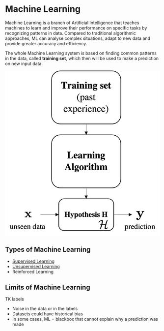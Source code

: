 # Machine Learning

Machine Learning is a branch of Artificial Intelligence that teaches machines to learn and improve their performance on specific tasks by recognizing patterns in data. Compared to traditional algorithmic approaches, ML can analyse complex situations, adapt to new data and provide greater accuracy and efficiency.

The whole Machine Learning system is based on finding common patterns in the data, called **training set**, which then will be used to make a prediction on new input data.

![Diagram of the Machine Learning workflow](assets/Diagram%20-%20ML%20Approach.png)

## Types of Machine Learning

- [Supervised Learning](AI%20and%20ML/Unit%202/Supervised%20Learning/Supervised%20Learning.md)
- [Unsupervised Learning](AI%20and%20ML/Unit%202/Unsupervised%20Learning/Unsupervised%20Learning.md)
- Reinforced Learning

## Limits of Machine Learning

TK labels

-   Noise in the data or in the labels
-   Datasets could have historical bias
-   In some cases, ML = blackbox that cannot explain why a prediction was made